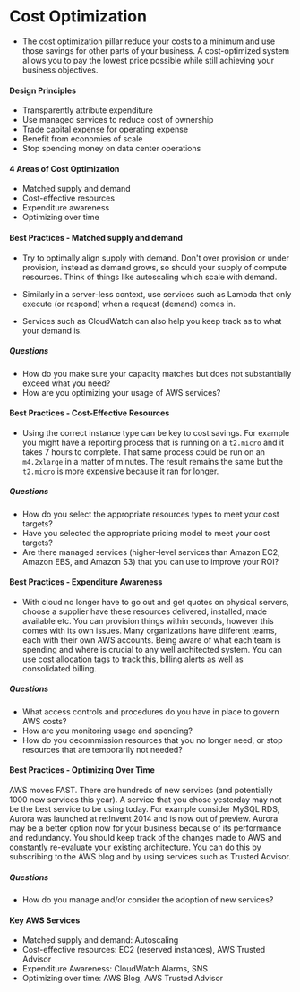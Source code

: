 # Cost Optimization

- The cost optimization pillar reduce your costs to a minimum and use those
  savings for other parts of your business. A cost-optimized system allows you
  to pay the lowest price possible while still achieving your business
  objectives.

#### Design Principles

- Transparently attribute expenditure
- Use managed services to reduce cost of ownership
- Trade capital expense for operating expense
- Benefit from economies of scale
- Stop spending money on data center operations

#### 4 Areas of Cost Optimization

- Matched supply and demand
- Cost-effective resources
- Expenditure awareness
- Optimizing over time

#### Best Practices - Matched supply and demand

- Try to optimally align supply with demand. Don't over provision or under
  provision, instead as demand grows, so should your supply of compute
  resources. Think of things like autoscaling which scale with demand.

- Similarly in a server-less context, use services such as Lambda that only
  execute (or respond) when a request (demand) comes in.

- Services such as CloudWatch can also help you keep track as to what your demand is.

##### Questions

- How do you make sure your capacity matches but does not substantially exceed
  what you need?
- How are you optimizing your usage of AWS services?

#### Best Practices - Cost-Effective Resources

- Using the correct instance type can be key to cost savings. For example you
  might have a reporting process that is running on a `t2.micro` and it takes
  7 hours to complete. That same process could be run on an `m4.2xlarge` in
  a matter of minutes. The result remains the same but the `t2.micro` is more
  expensive because it ran for longer.

##### Questions

- How do you select the appropriate resources types to meet your cost targets?
- Have you selected the appropriate pricing model to meet your cost targets?
- Are there managed services (higher-level services than Amazon EC2, Amazon EBS,
  and Amazon S3) that you can use to improve your ROI?

#### Best Practices - Expenditure Awareness

- With cloud no longer have to go out and get quotes on physical servers, choose
  a supplier have these resources delivered, installed, made available etc. You
  can provision things within seconds, however this comes with its own issues.
  Many organizations have different teams, each with their own AWS accounts.
  Being aware of what each team is spending and where is crucial to any well
  architected system. You can use cost allocation tags to track this, billing
  alerts as well as consolidated billing.

##### Questions

- What access controls and procedures do you have in place to govern AWS costs?
- How are you monitoring usage and spending?
- How do you decommission resources that you no longer need, or stop resources
  that are temporarily not needed?

#### Best Practices - Optimizing Over Time

AWS moves FAST. There are hundreds of new services (and potentially 1000 new
services this year). A service that you chose yesterday may not be the best
service to be using today. For example consider MySQL RDS, Aurora was launched
at re:Invent 2014 and is now out of preview. Aurora may be a better option now
for your business because of its performance and redundancy. You should keep
track of the changes made to AWS and constantly re-evaluate your existing
architecture. You can do this by subscribing to the AWS blog and by using
services such as Trusted Advisor.

##### Questions

- How do you manage and/or consider the adoption of new services?

#### Key AWS Services

- Matched supply and demand: Autoscaling
- Cost-effective resources: EC2 (reserved instances), AWS Trusted Advisor
- Expenditure Awareness: CloudWatch Alarms, SNS
- Optimizing over time: AWS Blog, AWS Trusted Advisor
